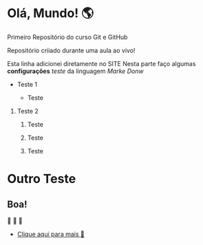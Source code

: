 # Olá, Mundo! 🌎
 Primeiro Repositório do curso Git e GitHub

 Repositório criiado durante uma aula ao vivo!
 
 Esta linha adicionei diretamente no SITE
 Nesta parte faço algumas **configurações** *teste* da linguagem _Marke Donw_
 
 * Teste 1
 
    * Teste
    
  1. Teste 2
  
     1. Teste
     
     1. Teste
     
     1. Teste
     
 # Outro Teste
 
 ## Boa!
 
 💚 
 💚
 💚
 
 - [Clique aqui para mais 💚](https://github.com/agtonclemente)
 
 
